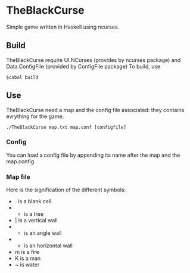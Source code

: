 # TheBlackCurse
Simple game written in Haskell using ncurses.

## Build
TheBlackCurse require UI.NCurses (provides by ncurses package) and Data.ConfigFile (provided by ConfigFile package)
To build, use
```
$cabal build
```

## Use
TheBlackCurse need a map and the config file associated: they contains evrything for the game.
```
./TheBlackCurse map.txt map.conf [configfile]
```
### Config
You can load a config file by appending its name after the map and the map.config
### Map file
Here is the signification of the different symbols:

* . is a blank cell
* * is a tree
* | is a vertical wall
* + is an angle wall
* - is an horizontal wall
* m is a fire
* K is a man
* ~ is water
